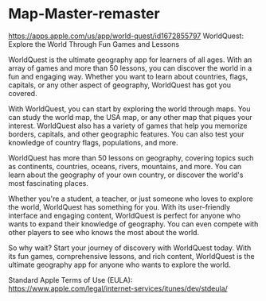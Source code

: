 # Map-Master-remaster
https://apps.apple.com/us/app/world-quest/id1672855797
WorldQuest: Explore the World Through Fun Games and Lessons

WorldQuest is the ultimate geography app for learners of all ages. With an array of games and more than 50 lessons, you can discover the world in a fun and engaging way. Whether you want to learn about countries, flags, capitals, or any other aspect of geography, WorldQuest has got you covered.

With WorldQuest, you can start by exploring the world through maps. You can study the world map, the USA map, or any other map that piques your interest. WorldQuest also has a variety of games that help you memorize borders, capitals, and other geographic features. You can also test your knowledge of country flags, populations, and more.

WorldQuest has more than 50 lessons on geography, covering topics such as continents, countries, oceans, rivers, mountains, and more. You can learn about the geography of your own country, or discover the world's most fascinating places.

Whether you're a student, a teacher, or just someone who loves to explore the world, WorldQuest has something for you. With its user-friendly interface and engaging content, WorldQuest is perfect for anyone who wants to expand their knowledge of geography. You can even compete with other players to see who knows the most about the world.

So why wait? Start your journey of discovery with WorldQuest today. With its fun games, comprehensive lessons, and rich content, WorldQuest is the ultimate geography app for anyone who wants to explore the world.

Standard Apple Terms of Use (EULA): https://www.apple.com/legal/internet-services/itunes/dev/stdeula/
